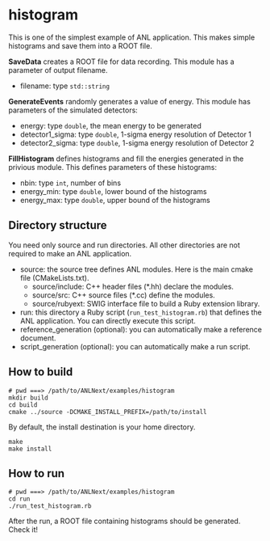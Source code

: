 # histogram

This is one of the simplest example of ANL application.
This makes simple histograms and save them into a ROOT file.

**SaveData** creates a ROOT file for data recording. This module has a
parameter of output filename.
- filename: type `std::string`

**GenerateEvents** randomly generates a value of energy. This module has
parameters of the simulated detectors:
- energy: type `double`, the mean energy to be generated
- detector1_sigma: type `double`, 1-sigma energy resolution of Detector 1
- detector2_sigma: type `double`, 1-sigma energy resolution of Detector 2

**FillHistogram** defines histograms and fill the energies generated in the privious module. This defines parameters of these histograms:
- nbin: type `int`, number of bins
- energy_min: type `double`, lower bound of the histograms
- energy_max: type `double`, upper bound of the histograms

## Directory structure

You need only source and run directories. All other directories are not required to make an ANL application.

- source: the source tree defines ANL modules. Here is the main cmake file (CMakeLists.txt).
    * source/include: C++ header files (*.hh) declare the modules.
    * source/src: C++ source files (*.cc) define the modules.
    * source/rubyext: SWIG interface file to build a Ruby extension library.
- run: this directory a Ruby script (`run_test_histogram.rb`) that defines the ANL application. You can directly execute this script.
- reference_generation (optional): you can automatically make a reference document.
- script_generation (optional): you can automatically make a run script.

## How to build

    # pwd ===> /path/to/ANLNext/examples/histogram
    mkdir build
    cd build
    cmake ../source -DCMAKE_INSTALL_PREFIX=/path/to/install

By default, the install destination is your home directory.

    make
    make install

## How to run

    # pwd ===> /path/to/ANLNext/examples/histogram
    cd run
    ./run_test_histogram.rb

After the run, a ROOT file containing histograms should be generated. Check it!
